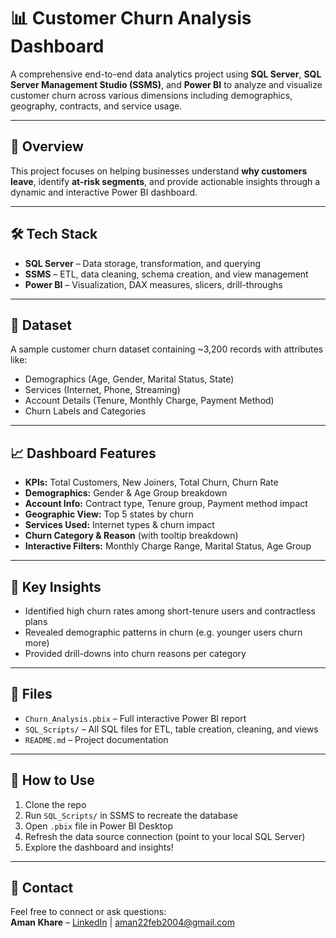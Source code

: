 # 📊 Customer Churn Analysis Dashboard

A comprehensive end-to-end data analytics project using **SQL Server**, **SQL Server Management Studio (SSMS)**, and **Power BI** to analyze and visualize customer churn across various dimensions including demographics, geography, contracts, and service usage.

---

## 🚀 Overview

This project focuses on helping businesses understand **why customers leave**, identify **at-risk segments**, and provide actionable insights through a dynamic and interactive Power BI dashboard.

---

## 🛠 Tech Stack

- **SQL Server** – Data storage, transformation, and querying  
- **SSMS** – ETL, data cleaning, schema creation, and view management  
- **Power BI** – Visualization, DAX measures, slicers, drill-throughs  

---

## 📁 Dataset

A sample customer churn dataset containing ~3,200 records with attributes like:

- Demographics (Age, Gender, Marital Status, State)  
- Services (Internet, Phone, Streaming)  
- Account Details (Tenure, Monthly Charge, Payment Method)  
- Churn Labels and Categories

---

## 📈 Dashboard Features

- **KPIs:** Total Customers, New Joiners, Total Churn, Churn Rate  
- **Demographics:** Gender & Age Group breakdown  
- **Account Info:** Contract type, Tenure group, Payment method impact  
- **Geographic View:** Top 5 states by churn  
- **Services Used:** Internet types & churn impact  
- **Churn Category & Reason** (with tooltip breakdown)  
- **Interactive Filters:** Monthly Charge Range, Marital Status, Age Group  

---

## 🧠 Key Insights

- Identified high churn rates among short-tenure users and contractless plans  
- Revealed demographic patterns in churn (e.g. younger users churn more)  
- Provided drill-downs into churn reasons per category  

---

## 📂 Files

- `Churn_Analysis.pbix` – Full interactive Power BI report  
- `SQL_Scripts/` – All SQL files for ETL, table creation, cleaning, and views  
- `README.md` – Project documentation  

---

## 🧪 How to Use

1. Clone the repo  
2. Run `SQL_Scripts/` in SSMS to recreate the database  
3. Open `.pbix` file in Power BI Desktop  
4. Refresh the data source connection (point to your local SQL Server)  
5. Explore the dashboard and insights!

---

## 📧 Contact

Feel free to connect or ask questions:  
**Aman Khare** – [LinkedIn](https://linkedin.com/in/aman-khare-dev) | aman22feb2004@gmail.com
